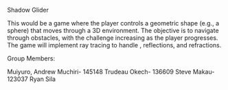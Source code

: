 Shadow Glider

This would be a game where the player controls a geometric shape (e.g., a sphere) that moves through a 3D environment. 
The objective is to navigate through obstacles, with the challenge increasing as the player progresses. 
The game will implement ray tracing to handle , reflections, and refractions. 

Group Members:

Muiyuro, Andrew Muchiri- 145148 
Trudeau Okech- 136609
Steve Makau- 123037
Ryan Sila







